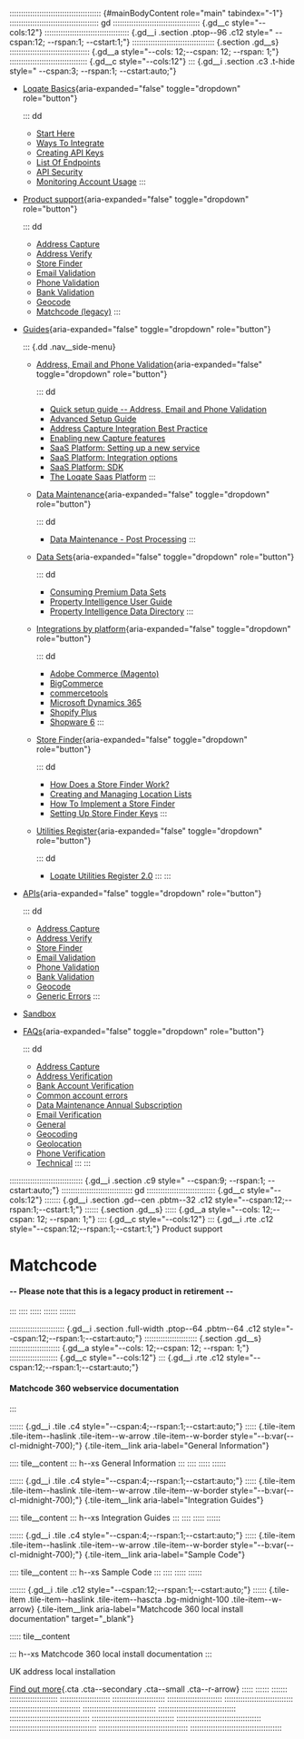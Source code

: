 :::::::::::::::::::::::::::::::::::::::: {#mainBodyContent role="main" tabindex="-1"}
::::::::::::::::::::::::::::::::::::::: gd
:::::::::::::::::::::::::::::::::::::: {.gd__c style="--cols:12"}
::::::::::::::::::::::::::::::::::::: {.gd__i .section .ptop--96 .c12 style=" --cspan:12; --rspan:1; --cstart:1;"}
:::::::::::::::::::::::::::::::::::: {.section .gd__s}
::::::::::::::::::::::::::::::::::: {.gd__a style="--cols: 12;--cspan: 12; --rspan: 1;"}
:::::::::::::::::::::::::::::::::: {.gd__c style="--cols:12"}
::: {.gd__i .section .c3 .t-hide style=" --cspan:3; --rspan:1; --cstart:auto;"}
- [Loqate Basics](#){aria-expanded="false" toggle="dropdown"
  role="button"}

  ::: dd
  - [Start Here](/developers/getting-started/)
  - [Ways To Integrate](/developers/getting-started/ways-to-integrate/)
  - [Creating API Keys](/developers/getting-started/creating-api-keys/)
  - [List Of Endpoints](/developers/getting-started/list-of-endpoints/)
  - [API Security](/developers/getting-started/api-security/)
  - [Monitoring Account
    Usage](/developers/getting-started/monitoring-account-usage/)
  :::
- [Product support](#){aria-expanded="false" toggle="dropdown"
  role="button"}

  ::: dd
  - [Address Capture](/developers/address-capture/)
  - [Address Verify](/developers/address-verify/)
  - [Store Finder](/developers/store-finder/)
  - [Email Validation](/developers/email-validation/)
  - [Phone Validation](/developers/phone-verification/)
  - [Bank Validation](/developers/bank-verification/)
  - [Geocode](/developers/geocode/)
  - [Matchcode (legacy)](/developers/matchcode/)
  :::
- [Guides](#){aria-expanded="false" toggle="dropdown" role="button"}

  ::: {.dd .nav__side-menu}
  - [Address, Email and Phone Validation](#){aria-expanded="false"
    toggle="dropdown" role="button"}

    ::: dd
    - [Quick setup guide -- Address, Email and Phone
      Validation](/developers/guides/quick/)
    - [Advanced Setup Guide](/developers/guides/advanced-setup-guide/)
    - [Address Capture Integration Best
      Practice](/developers/guides/address-capture-integration-best-practice/)
    - [Enabling new Capture
      features](/developers/guides/enabling-new-capture-features/)
    - [SaaS Platform: Setting up a new
      service](/developers/guides/saas-platform-setting-up/)
    - [SaaS Platform: Integration
      options](/developers/guides/saas-platform-integration-options/)
    - [SaaS Platform: SDK](/developers/guides/saas-platform-sdk/)
    - [The Loqate Saas
      Platform](/developers/guides/the-loqate-saas-platform/)
    :::
  - [Data Maintenance](#){aria-expanded="false" toggle="dropdown"
    role="button"}

    ::: dd
    - [Data Maintenance - Post
      Processing](/developers/guides/data-maintenance-post-processing/)
    :::
  - [Data Sets](#){aria-expanded="false" toggle="dropdown"
    role="button"}

    ::: dd
    - [Consuming Premium Data
      Sets](/developers/guides/consuming-premium-data-sets/)
    - [Property Intelligence User
      Guide](/developers/guides/property-intelligence-user-guide/)
    - [Property Intelligence Data
      Directory](/developers/guides/property-intelligence-data-directory/)
    :::
  - [Integrations by platform](#){aria-expanded="false"
    toggle="dropdown" role="button"}

    ::: dd
    - [Adobe Commerce
      (Magento)](/developers/guides/adobe-commerce-magento-integration-guide/)
    - [BigCommerce](/developers/guides/bigcommerce/)
    - [commercetools](/developers/guides/commercetools-integration/)
    - [Microsoft Dynamics
      365](/developers/guides/loqate-for-microsoft-dynamics-365/)
    - [Shopify
      Plus](/developers/guides/the-loqate-shopify-integration-guide/)
    - [Shopware
      6](/developers/guides/loqate-plugin-for-shopware-6-configuration-guide/)
    :::
  - [Store Finder](#){aria-expanded="false" toggle="dropdown"
    role="button"}

    ::: dd
    - [How Does a Store Finder
      Work?](/developers/guides/how-does-a-store-finder-work/)
    - [Creating and Managing Location
      Lists](/developers/guides/creating-and-managing-location-lists/)
    - [How To Implement a Store
      Finder](/developers/guides/how-to-implement-a-store-finder/)
    - [Setting Up Store Finder
      Keys](/developers/guides/setting-up-store-finder-keys/)
    :::
  - [Utilities Register](#){aria-expanded="false" toggle="dropdown"
    role="button"}

    ::: dd
    - [Loqate Utilities Register
      2.0](/developers/guides/loqate-utilities-register/)
    :::
  :::
- [APIs](/developers/api/){aria-expanded="false" toggle="dropdown"
  role="button"}

  ::: dd
  - [Address Capture](/developers/api/capture/)
  - [Address Verify](/developers/api/cleanseplus/)
  - [Store Finder](/developers/apis/location-services/)
  - [Email Validation](/developers/api/emailvalidation/)
  - [Phone Validation](/developers/api/phonenumbervalidation/)
  - [Bank Validation](/developers/api/bankaccountvalidation/)
  - [Geocode](/developers/api/distancesanddirections/)
  - [Generic Errors](/developers/api/generic-errors/)
  :::
- [Sandbox](/developers/sandbox/)
- [FAQs](#){aria-expanded="false" toggle="dropdown" role="button"}

  ::: dd
  - [Address Capture](/developers/faqs/Address-Capture)
  - [Address Verification](/developers/faqs/Address-Verification)
  - [Bank Account
    Verification](/developers/faqs/Bank-Account-Verification)
  - [Common account errors](/developers/faqs/Common-account-errors)
  - [Data Maintenance Annual
    Subscription](/developers/faqs/Data-Maintenance-Annual-Subscription)
  - [Email Verification](/developers/faqs/Email-Verification)
  - [General](/developers/faqs/General)
  - [Geocoding](/developers/faqs/Geocoding)
  - [Geolocation](/developers/faqs/Geolocation)
  - [Phone Verification](/developers/faqs/Phone-Verification)
  - [Technical](/developers/faqs/Technical)
  :::
:::

:::::::::::::::::::::::::::::::: {.gd__i .section .c9 style=" --cspan:9; --rspan:1; --cstart:auto;"}
::::::::::::::::::::::::::::::: gd
:::::::::::::::::::::::::::::: {.gd__c style="--cols:12"}
::::::: {.gd__i .section .gd--cen .pbtm--32 .c12 style="--cspan:12;--rspan:1;--cstart:1;"}
:::::: {.section .gd__s}
::::: {.gd__a style="--cols: 12;--cspan: 12; --rspan: 1;"}
:::: {.gd__c style="--cols:12"}
::: {.gd__i .rte .c12 style="--cspan:12;--rspan:1;--cstart:1;"}
Product support

# Matchcode  

#### \-- Please note that this is a legacy product in retirement \--
:::
::::
:::::
::::::
:::::::

:::::::::::::::::::::::: {.gd__i .section .full-width .ptop--64 .pbtm--64 .c12 style="--cspan:12;--rspan:1;--cstart:auto;"}
::::::::::::::::::::::: {.section .gd__s}
:::::::::::::::::::::: {.gd__a style="--cols: 12;--cspan: 12; --rspan: 1;"}
::::::::::::::::::::: {.gd__c style="--cols:12"}
::: {.gd__i .rte .c12 style="--cspan:12;--rspan:1;--cstart:auto;"}
#### Matchcode 360 webservice documentation
:::

:::::: {.gd__i .tile .c4 style="--cspan:4;--rspan:1;--cstart:auto;"}
::::: {.tile-item .tile-item--haslink .tile-item--w-arrow .tile-item--w-border style="--b:var(--cl-midnight-700);"}
[](/developers/matchcode/general-information/){.tile-item__link
aria-label="General Information"}

:::: tile__content
::: h--xs
General Information
:::
::::
:::::
::::::

:::::: {.gd__i .tile .c4 style="--cspan:4;--rspan:1;--cstart:auto;"}
::::: {.tile-item .tile-item--haslink .tile-item--w-arrow .tile-item--w-border style="--b:var(--cl-midnight-700);"}
[](/developers/matchcode/integration-guides/){.tile-item__link
aria-label="Integration Guides"}

:::: tile__content
::: h--xs
Integration Guides
:::
::::
:::::
::::::

:::::: {.gd__i .tile .c4 style="--cspan:4;--rspan:1;--cstart:auto;"}
::::: {.tile-item .tile-item--haslink .tile-item--w-arrow .tile-item--w-border style="--b:var(--cl-midnight-700);"}
[](/developers/matchcode/sample-code/){.tile-item__link
aria-label="Sample Code"}

:::: tile__content
::: h--xs
Sample Code
:::
::::
:::::
::::::

::::::: {.gd__i .tile .c12 style="--cspan:12;--rspan:1;--cstart:auto;"}
:::::: {.tile-item .tile-item--haslink .tile-item--hascta .bg-midnight-100 .tile-item--w-arrow}
[](https://extranet.gbgplc.com/?__hstc=196530099.bbc946cb93f1a7b2a7a8066df2448aff.1685436219557.1685605249550.1685609446989.7&__hssc=196530099.4.1685609446989&__hsfp=2383359417){.tile-item__link
aria-label="Matchcode 360 local install documentation" target="_blank"}

::::: tile__content
<div>

::: h--xs
Matchcode 360 local install documentation
:::

UK address local installation

</div>

[Find out
more](https://extranet.gbgplc.com/?__hstc=196530099.bbc946cb93f1a7b2a7a8066df2448aff.1685436219557.1685605249550.1685609446989.7&__hssc=196530099.4.1685609446989&__hsfp=2383359417){.cta
.cta--secondary .cta--small .cta--r-arrow}
:::::
::::::
:::::::
:::::::::::::::::::::
::::::::::::::::::::::
:::::::::::::::::::::::
::::::::::::::::::::::::
::::::::::::::::::::::::::::::
:::::::::::::::::::::::::::::::
::::::::::::::::::::::::::::::::
::::::::::::::::::::::::::::::::::
:::::::::::::::::::::::::::::::::::
::::::::::::::::::::::::::::::::::::
:::::::::::::::::::::::::::::::::::::
::::::::::::::::::::::::::::::::::::::
:::::::::::::::::::::::::::::::::::::::
::::::::::::::::::::::::::::::::::::::::
